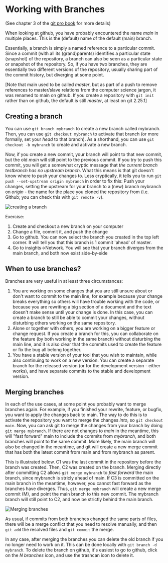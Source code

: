 # Working with Branches

(See chapter 3 of the [git pro book](https://git-scm.com/book/en/v2/Git-Branching-Branches-in-a-Nutshell) for more details)

When looking at github, you have probably encountered the name *main* in multiple places.
This is the (default) name of the default (main) branch. 

Essentially, a branch is simply a named reference to a particular commit.
Since a commit (with all its (grand)parents) identifies a particular state (snapshot) of the repository,
a branch can also be seen as a particular state or snapshot of the repository.
So, if you have two branches, they are essentially two different versions of the repository,
usually sharing part of the commit history, but diverging at some point. 

[Note that main used to be called *master*, but as part of a push to remove references to master/slave relations from the computer science jargon, it was renamed to main on github. 
If you create a repository with `git init` rather than on github, the default is still *master*, at least on git 2.25.1]

## Creating a branch

You can use `git branch mybranch` to create a new branch called mybranch. 
Then, you can use `git checkout mybranch` to activate that branch (or more formally, set your *head* to that branch).
As a shorthand, you can use `git checkout -b mybranch` to create and activate a new branch. 

Now, if you create a new commit, your branch will point to that new commit, but the old *main* will still point to the previous commit. 
If you try to push this commit, you will get a somewhat cryptic message that *the current branch testbranch has no upstream branch*.
What this means is that git doesn't know where to push your changes to. 
Less cryptically, it tells you to run `git push --set-upstream origin mybranch` in order to fix this:
Push your changes, setting the upstream for your branch to a (new) branch mybranch on *origin* - the name for the place you cloned the repository from (i.e. Github; you can check this with `git remote -v`). 

![creating a branch](https://i.imgur.com/1saHbZD.png)

Exercise:

1. Create and checkout a new branch on your computer
2. Change a file, commit it, and push the change
3. Go to github. You can now select the branch you created in the top left corner. It will tell you that this branch is 1 commit 'ahead' of master.
4. Go to insights->Network. You will see that your branch diverges from the main branch, and both now exist side-by-side

## When to use branches?

Branches are very useful in at least three circumstances:

1. You are working on some changes that you are still unsure about or don't want to commit to the main line, 
   for example because your change breaks everything so others will have trouble working with the code, 
   or because you are rewriting a big section of a document and the text doesn't make sense until your change is done. 
   In this case, you can create a branch to still be able to commit your changes, without disturbing others working on the same repository.
2. Alone or together with others, you are working on a bigger feature or change request. If you create a branch for this, 
   you can collaborate on the feature (by both working in the same branch) without disturbing the main line, 
   and it is also clear that the commits used to create the feature or fix the bug all belong together. 
3. You have a stable version of your tool that you wish to maintain, while also continuing to work on a new version.
   You can create a separate branch for the released version (or for the development version - either works), 
   and have separate commits to the stable and development version.

## Merging branches

In each of the use cases, at some point you probably want to merge branches again. For example, if you finished your rewrite, feature, or bugfix, you want to apply the changes back to main. 
The way to do this is to activate the repository you want to merge the changes *into*, so `git checkout main`. 
Now, you can ask git to merge the changes from your branch by doing `git merge mybranch`.
If there are not changes to *main* in the meantime, this will "fast forward" main to include the commits from *mybranch*, and both branches will point to the same commit. More likely, the main branch will also be changed in the meantime, and git will create a new merge commit that has both the latest commit from main and from mybranch as parent. 

This is illustrated below. C1 was the last commit in the repository before the branch was created. 
Then, C2 was created on the branch. Merging directly after committing C2 allows `git merge mybranch` to *fast forward* the main branch, since mybranch is stricly ahead of main.
If C3 is committed on the main branch in the meantime, however, you cannot fast forward as the branches have diverges.
Thus, `git merge mybranch` will create a new merge commit (M), and point the main branch to this new commit. 
The mybranch branch will still point to C2, and now be strictly behind the  main branch.

![Merging branches](https://i.imgur.com/PaMfjb9.png)

As usual, if commits from both branches changed the same parts of files, there will be a merge conflict that you need to resolve manually, and then `git add` the resolved files and `git commit` the merge. 

In any case, after merging the branches you can delete the old branch if you no longer need to work on it. 
This can be done locally with `git branch -d mybranch`. 
To delete the branch on github, it's easiest to go to github, click on the *N branches* icon, and use the trashcan icon to delete it. 


